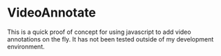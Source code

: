 # VideoAnnotate
This is a quick proof of concept for using javascript to add video annotations on the fly. It has not been tested outside of my development environment.
